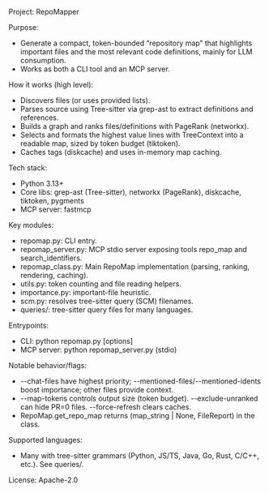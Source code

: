 Project: RepoMapper

Purpose:
- Generate a compact, token-bounded “repository map” that highlights important files and the most relevant code definitions, mainly for LLM consumption.
- Works as both a CLI tool and an MCP server.

How it works (high level):
- Discovers files (or uses provided lists).
- Parses source using Tree-sitter via grep-ast to extract definitions and references.
- Builds a graph and ranks files/definitions with PageRank (networkx).
- Selects and formats the highest value lines with TreeContext into a readable map, sized by token budget (tiktoken).
- Caches tags (diskcache) and uses in-memory map caching.

Tech stack:
- Python 3.13+
- Core libs: grep-ast (Tree-sitter), networkx (PageRank), diskcache, tiktoken, pygments
- MCP server: fastmcp

Key modules:
- repomap.py: CLI entry.
- repomap_server.py: MCP stdio server exposing tools repo_map and search_identifiers.
- repomap_class.py: Main RepoMap implementation (parsing, ranking, rendering, caching).
- utils.py: token counting and file reading helpers.
- importance.py: important-file heuristic.
- scm.py: resolves tree-sitter query (SCM) filenames.
- queries/: tree-sitter query files for many languages.

Entrypoints:
- CLI: python repomap.py [options]
- MCP server: python repomap_server.py (stdio)

Notable behavior/flags:
- --chat-files have highest priority; --mentioned-files/--mentioned-idents boost importance; other files provide context.
- --map-tokens controls output size (token budget). --exclude-unranked can hide PR=0 files. --force-refresh clears caches.
- RepoMap.get_repo_map returns (map_string | None, FileReport) in the class.

Supported languages:
- Many with tree-sitter grammars (Python, JS/TS, Java, Go, Rust, C/C++, etc.). See queries/.

License: Apache-2.0